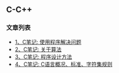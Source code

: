 C-C++
---

### 文章列表

- [1、C笔记: 使用程序解决问题](./contents/1.md)
- [2、C笔记: 关于算法](./contents/2.md)
- [3、C笔记: 程序设计方法](./contents/3.md)
- [4、C笔记: C语言概况、标准、字符集规则](./contents/4.md)
